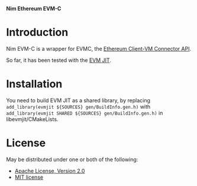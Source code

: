 **Nim Ethereum EVM-C**

# Introduction

Nim EVM-C is a wrapper for EVMC, the [Ethereum Client-VM Connector API](https://github.com/ethereum/evmc).

So far, it has been tested with the [EVM JIT](https://github.com/ethereum/evmjit).

# Installation

You need to build EVM JIT as a shared library, by replacing ```add_library(evmjit ${SOURCES} gen/BuildInfo.gen.h)```
with `add_library(evmjit SHARED ${SOURCES} gen/BuildInfo.gen.h)` in libevmjit/CMakeLists.

# License

May be distributed under one or both of the following:

* [Apache License, Version 2.0](https://www.apache.org/licenses/LICENSE-2.0)
* [MIT license](http://opensource.org/licenses/MIT)
